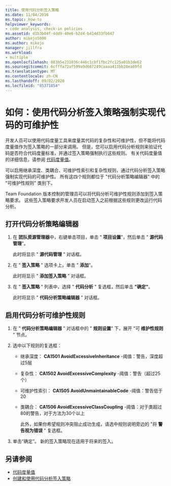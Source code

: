 ```yaml
---
title: 使用代码分析签入策略
ms.date: 11/04/2016
ms.topic: how-to
helpviewer_keywords:
- code analysis, check-in policies
ms.assetid: d1b3b04f-4dd9-40e6-b2d4-b414d33fb647
author: mikejo5000
ms.author: mikejo
manager: jillfra
ms.workload:
- multiple
ms.openlocfilehash: 883b5e231036c446c1cbf1fbc2fc125a01b3de62
ms.sourcegitcommit: 6cfffa72af599a9d667249caaaa411bb28ea69fd
ms.translationtype: MT
ms.contentlocale: zh-CN
ms.lasthandoff: 09/02/2020
ms.locfileid: "85371854"
---
```

# <a name="how-to-enforce-maintainable-code-with-a-code-analysis-check-in-policy"></a>如何：使用代码分析签入策略强制实现代码的可维护性

开发人员可以使用代码度量工具来度量其代码的复杂性和可维护性，但不能将代码度量值作为签入策略的一部分来调用。 但是，您可以启用代码分析规则来验证代码是否符合代码度量标准，并通过签入策略强制执行这些规则。 有关代码度量值的详细信息，请参阅 [代码度量值](../code-quality/code-metrics-values.md)。

可以启用继承深度、类耦合、可维护性索引和复杂性规则，通过代码分析签入策略强制实现代码的可维护性。 所有这四个规则都位于 "代码分析策略编辑器" 中的 "可维护性规则" 类别下。

Team Foundation 版本控制的管理员可以将代码分析可维护性规则添加到签入策略要求。 这些签入策略要求开发人员在启动签入之前根据这些规则更改运行代码分析。

## <a name="to-open-the-code-analysis-policy-editor"></a>打开代码分析策略编辑器

1. 在 **团队资源管理器**中，右键单击项目，单击 " **项目设置**"，然后单击 " **源代码管理**"。

     此时将显示 " **源代码管理** " 对话框。

2. 在 " **签入策略** " 选项卡上，单击 " **添加**"。

     此时将显示 " **添加签入策略** " 对话框。

3. 在 " **签入策略** " 列表中，选择 " **代码分析** " 复选框，然后单击 **"确定"**。

     此时将显示 " **代码分析策略编辑器** " 对话框。

## <a name="to-enable-code-analysis-maintainability-rules"></a>启用代码分析可维护性规则

1. 在 " **代码分析策略编辑器** " 对话框中的 " **规则设置**" 下，展开 "可 **维护性规则** " 节点。

2. 选中以下规则的复选框：

   - 继承深度： **CA1501 AvoidExcessiveInheritance** -阈值：警告，深度超过5层

   - 复杂性： **CA1502 AvoidExcessiveComplexity** -阈值：警告（超过25个）

   - 可维护性索引： **CA1505 AvoidUnmaintainableCode** -阈值：警告低于20

   - 类耦合： **CA1506 AvoidExcessiveClassCoupling** -阈值：对于类超过80的警告，对于方法为30个以上

     此外，如果你希望规则冲突阻止成功生成，请选中规则说明旁边的 "将 **警告视为错误** " 复选框。

3. 单击“确定”。 新的签入策略现在适用于将来的签入。

## <a name="see-also"></a>另请参阅

- [代码度量值](../code-quality/code-metrics-values.md)
- [创建和使用代码分析签入策略](../code-quality/how-to-create-or-update-standard-code-analysis-check-in-policies.md)
